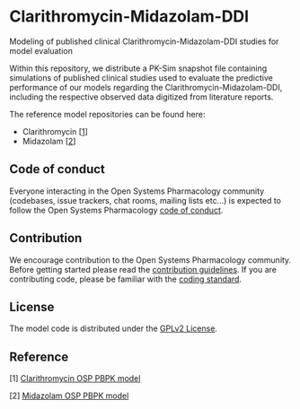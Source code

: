 # Clarithromycin-Midazolam-DDI
Modeling of published clinical Clarithromycin-Midazolam-DDI studies for model evaluation 

Within this repository, we distribute a PK-Sim snapshot file containing simulations of published clinical studies used to evaluate the predictive performance of our models regarding the Clarithromycin-Midazolam-DDI, including the respective observed data digitized from literature reports.

The reference model repositories can be found here:

- Clarithromycin [[1](#reference)]
- Midazolam [[2](#reference)]

## Code of conduct
Everyone interacting in the Open Systems Pharmacology community (codebases, issue trackers, chat rooms, mailing lists etc...) is expected to follow the Open Systems Pharmacology [code of conduct](https://github.com/Open-Systems-Pharmacology/Suite/blob/master/CODE_OF_CONDUCT.md#contributor-covenant-code-of-conduct).

## Contribution
We encourage contribution to the Open Systems Pharmacology community. Before getting started please read the [contribution guidelines](https://github.com/Open-Systems-Pharmacology/Suite/blob/master/CONTRIBUTING.md#ways-to-contribute). If you are contributing code, please be familiar with the [coding standard](https://github.com/Open-Systems-Pharmacology/Suite/blob/master/CODING_STANDARDS.md#visual-studio-settings).

## License
The model code is distributed under the [GPLv2 License](https://github.com/Open-Systems-Pharmacology/Suite/blob/develop/LICENSE). 

## Reference
[1] [Clarithromycin OSP PBPK model](https://github.com/Open-Systems-Pharmacology/Clarithromycin-Model)

[2] [Midazolam OSP PBPK model](https://github.com/Open-Systems-Pharmacology/Midazolam-Model)